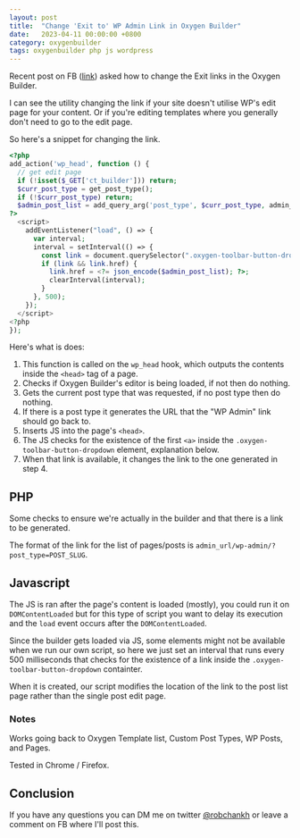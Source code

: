 ```yaml
---
layout: post
title:  "Change 'Exit to' WP Admin Link in Oxygen Builder"
date:   2023-04-11 00:00:00 +0800
category: oxygenbuilder
tags: oxygenbuilder php js wordpress
---
```


Recent post on FB ([link](https://www.facebook.com/groups/1626639680763454/posts/6021507501276628/)) asked how to change the Exit links in the Oxygen Builder.

I can see the utility changing the link if your site doesn't utilise WP's edit page for your content. Or if you're editing templates where you generally don't need to go to the edit page.

So here's a snippet for changing the link.

```php
<?php
add_action('wp_head', function () {
  // get edit page
  if (!isset($_GET['ct_builder'])) return;
  $curr_post_type = get_post_type();
  if (!$curr_post_type) return;
  $admin_post_list = add_query_arg('post_type', $curr_post_type, admin_url('edit.php'));
?>
  <script>
    addEventListener("load", () => {
      var interval;
      interval = setInterval(() => {
        const link = document.querySelector(".oxygen-toolbar-button-dropdown a");
        if (link && link.href) {
          link.href = <?= json_encode($admin_post_list); ?>;
          clearInterval(interval);
        }
      }, 500);
    });
  </script>
<?php
});


```

Here's what is does:
1.	This function is called on the ```wp_head``` hook, which outputs the contents inside the ```<head>``` tag of a page.
2.	Checks if Oxygen Builder's editor is being loaded, if not then do nothing.
3.	Gets the current post type that was requested, if no post type then do nothing.
4.	If there is a post type it generates the URL that the "WP Admin" link should go back to.
5.	Inserts JS into the page's ```<head>```.
6.	The JS checks for the existence of the first ```<a>``` inside the ```.oxygen-toolbar-button-dropdown``` element, explanation below.
7.	When that link is available, it changes the link to the one generated in step 4.

## PHP

Some checks to ensure we're actually in the builder and that there is a link to be generated.  

The format of the link for the list of pages/posts is ```admin_url/wp-admin/?post_type=POST_SLUG```.

## Javascript

The JS is ran after the page's content is loaded (mostly), you could run it on ```DOMContentLoaded``` but for this type of script you want to delay its execution and the ```load``` event occurs after the ```DOMContentLoaded```.  
  
Since the builder gets loaded via JS, some elements might not be available when we run our own script, so here we just set an interval that runs every 500 milliseconds that checks for the existence of a link inside the ```.oxygen-toolbar-button-dropdown``` containter.  
  
When it is created, our script modifies the location of the link to the post list page rather than the single post edit page.


### Notes

Works going back to Oxygen Template list, Custom Post Types, WP Posts, and Pages.

Tested in Chrome / Firefox.

## Conclusion

If you have any questions you can DM me on twitter [@robchankh](https://twitter.com/robchankh) or leave a comment on FB where I'll post this.